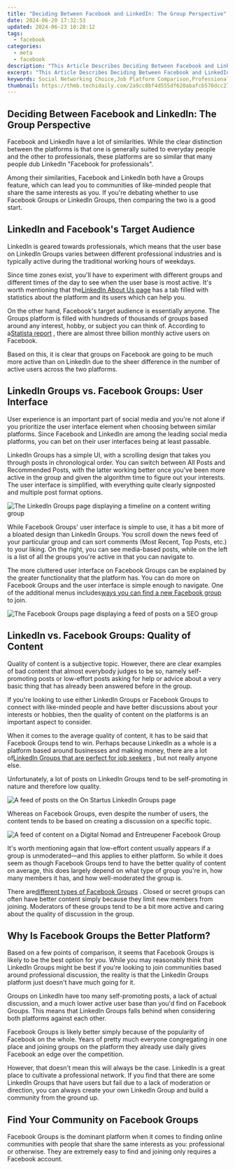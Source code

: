 ```yaml
---
title: "Deciding Between Facebook and LinkedIn: The Group Perspective"
date: 2024-06-20 17:32:53
updated: 2024-06-23 10:28:12
tags:
  - facebook
categories:
  - meta
  - facebook
description: "This Article Describes Deciding Between Facebook and LinkedIn: The Group Perspective"
excerpt: "This Article Describes Deciding Between Facebook and LinkedIn: The Group Perspective"
keywords: Social Networking Choice,Job Platform Comparison,Professional vs Personal Groups,Business Connectivity Site,Profile Sharing Preference,Group Engagement Strategies,Social Media For Professionals
thumbnail: https://thmb.techidaily.com/2a9cc8bf4d555df620abafcb570dcc2752e8e2040a84b647ff438519a4be3866.jpg
---
```


## Deciding Between Facebook and LinkedIn: The Group Perspective

 Facebook and LinkedIn have a lot of similarities. While the clear distinction between the platforms is that one is generally suited to everyday people and the other to professionals, these platforms are so similar that many people dub LinkedIn "Facebook for professionals".

 Among their similarities, Facebook and LinkedIn both have a Groups feature, which can lead you to communities of like-minded people that share the same interests as you. If you're debating whether to use Facebook Groups or LinkedIn Groups, then comparing the two is a good start.

## LinkedIn and Facebook's Target Audience

 LinkedIn is geared towards professionals, which means that the user base on LinkedIn Groups varies between different professional industries and is typically active during the traditional working hours of weekdays.

 Since time zones exist, you'll have to experiment with different groups and different times of the day to see when the user base is most active. It's worth mentioning that the[LinkedIn About Us page](https://news.linkedin.com/about-us#Statistics) has a tab filled with statistics about the platform and its users which can help you.

 On the other hand, Facebook's target audience is essentially anyone. The Groups platform is filled with hundreds of thousands of groups based around any interest, hobby, or subject you can think of. According to a[Statista report](https://www.statista.com/statistics/264810/number-of-monthly-active-facebook-users-worldwide/) , there are almost three billion monthly active users on Facebook.

 Based on this, it is clear that groups on Facebook are going to be much more active than on LinkedIn due to the sheer difference in the number of active users across the two platforms.

## LinkedIn Groups vs. Facebook Groups: User Interface

 User experience is an important part of social media and you're not alone if you prioritize the user interface element when choosing between similar platforms. Since Facebook and LinkedIn are among the leading social media platforms, you can bet on their user interfaces being at least passable.

 LinkedIn Groups has a simple UI, with a scrolling design that takes you through posts in chronological order. You can switch between All Posts and Recommended Posts, with the latter working better once you've been more active in the group and given the algorithm time to figure out your interests. The user interface is simplified, with everything quite clearly signposted and multiple post format options.

![The LinkedIn Groups page displaying a timeline on a content writing group](https://static1.makeuseofimages.com/wordpress/wp-content/uploads/2022/07/linkedin-groups-page.jpg)

 While Facebook Groups' user interface is simple to use, it has a bit more of a bloated design than LinkedIn Groups. You scroll down the news feed of your particular group and can sort comments (Most Recent, Top Posts, etc.) to your liking. On the right, you can see media-based posts, while on the left is a list of all the groups you're active in that you can navigate to.

 The more cluttered user interface on Facebook Groups can be explained by the greater functionality that the platform has. You can do more on Facebook Groups and the user interface is simple enough to navigate. One of the additional menus includes[ways you can find a new Facebook group](https://www.makeuseof.com/tag/5-awesome-ways-discover-new-facebook-groups/) to join.

![The Facebook Groups page displaying a feed of posts on a SEO group](https://static1.makeuseofimages.com/wordpress/wp-content/uploads/2022/07/facebook-groups-page.jpg)

## LinkedIn vs. Facebook Groups: Quality of Content

 Quality of content is a subjective topic. However, there are clear examples of bad content that almost everybody judges to be so, namely self-promoting posts or low-effort posts asking for help or advice about a very basic thing that has already been answered before in the group.

 If you're looking to use either LinkedIn Groups or Facebook Groups to connect with like-minded people and have better discussions about your interests or hobbies, then the quality of content on the platforms is an important aspect to consider.

 When it comes to the average quality of content, it has to be said that Facebook Groups tend to win. Perhaps because LinkedIn as a whole is a platform based around businesses and making money, there are a lot of[LinkedIn Groups that are perfect for job seekers](https://www.makeuseof.com/top-linkedin-groups-job-seekers/) , but not really anyone else.

 Unfortunately, a lot of posts on LinkedIn Groups tend to be self-promoting in nature and therefore low quality.

![A feed of posts on the On Startus LinkedIn Groups page](https://static1.makeuseofimages.com/wordpress/wp-content/uploads/2022/07/linkedin-groups-content.jpg)

 Whereas on Facebook Groups, even despite the number of users, the content tends to be based on creating a discussion on a specific topic.

![A feed of content on a Digital Nomad and Entreupener Facebook Group](https://static1.makeuseofimages.com/wordpress/wp-content/uploads/2022/07/facebook-groups-content.jpg)

 It's worth mentioning again that low-effort content usually appears if a group is unmoderated—and this applies to either platform. So while it does seem as though Facebook Groups tend to have the better quality of content on average, this does largely depend on what type of group you're in, how many members it has, and how well-moderated the group is.

 There are[different types of Facebook Groups](https://www.makeuseof.com/tag/facebook-closed-secret-groups/) . Closed or secret groups can often have better content simply because they limit new members from joining. Moderators of these groups tend to be a bit more active and caring about the quality of discussion in the group.

## Why Is Facebook Groups the Better Platform?

 Based on a few points of comparison, it seems that Facebook Groups is likely to be the best option for you. While you may reasonably think that LinkedIn Groups might be best if you're looking to join communities based around professional discussion, the reality is that the LinkedIn Groups platform just doesn't have much going for it.

 Groups on LinkedIn have too many self-promoting posts, a lack of actual discussion, and a much lower active user base than you'd find on Facebook Groups. This means that LinkedIn Groups falls behind when considering both platforms against each other.

 Facebook Groups is likely better simply because of the popularity of Facebook on the whole. Years of pretty much everyone congregating in one place and joining groups on the platform they already use daily gives Facebook an edge over the competition.

 However, that doesn't mean this will always be the case. LinkedIn is a great place to cultivate a professional network. If you find that there are some LinkedIn Groups that have users but fail due to a lack of moderation or direction, you can always create your own LinkedIn Group and build a community from the ground up.

## Find Your Community on Facebook Groups

 Facebook Groups is the dominant platform when it comes to finding online communities with people that share the same interests as you: professional or otherwise. They are extremely easy to find and joining only requires a Facebook account.


<ins class="adsbygoogle"
     style="display:block"
     data-ad-format="autorelaxed"
     data-ad-client="ca-pub-7571918770474297"
     data-ad-slot="1223367746"></ins>



<ins class="adsbygoogle"
     style="display:block"
     data-ad-client="ca-pub-7571918770474297"
     data-ad-slot="8358498916"
     data-ad-format="auto"
     data-full-width-responsive="true"></ins>
